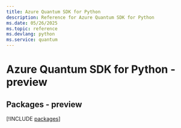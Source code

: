 ```yaml
---
title: Azure Quantum SDK for Python
description: Reference for Azure Quantum SDK for Python
ms.date: 05/26/2025
ms.topic: reference
ms.devlang: python
ms.service: quantum
---
```

# Azure Quantum SDK for Python - preview
## Packages - preview
[!INCLUDE [packages](quantum-index.md)]